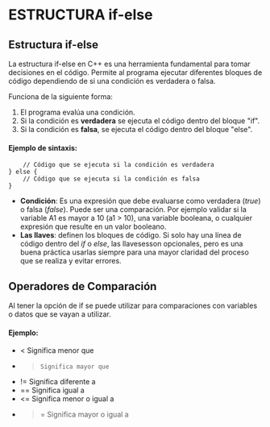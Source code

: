# ESTRUCTURA if-else

## Estructura if-else
La estructura if-else en C++ es una herramienta fundamental para tomar decisiones en el código. Permite al programa ejecutar diferentes bloques de código dependiendo de si una condición es verdadera o falsa.

Funciona de la siguiente forma:

1. El programa evalúa una condición.
2. Si la condición es **verdadera** se ejecuta el código dentro del bloque "if".
3. Si la condición es **falsa**, se ejecuta el código dentro del bloque "else".

#### Ejemplo de sintaxis:

```if (condicion) {
    // Código que se ejecuta si la condición es verdadera
} else {
    // Código que se ejecuta si la condición es falsa
}
```

* **Condición**: Es una expresión que debe evaluarse como verdadera (*true*) o falsa (*false*). Puede ser una comparación. Por ejemplo validar si la variable A1 es mayor a 10 (a1 > 10), una variable booleana, o cualquier expresión que resulte en un valor booleano.  
* **Las llaves**: definen los bloques de código. Si solo hay una línea de código dentro del *if* o *else*, las llavesesson opcionales, pero es una buena práctica usarlas siempre para una mayor claridad del proceso que se realiza y evitar errores.


## Operadores de Comparación

Al tener la opción de if se puede utilizar para comparaciones con variables o datos que se vayan a utilizar.

#### Ejemplo:

* <     Significa menor que 
* >     Significa mayor que
* !=    Significa diferente a
* ==    Significa igual a
* <=    Significa menor o igual a
* >=    Significa mayor o igual a

